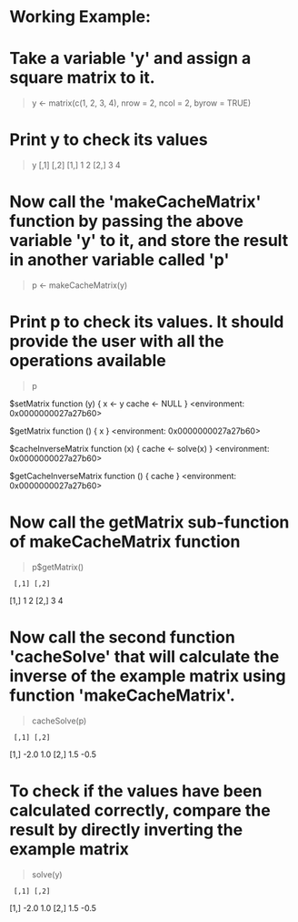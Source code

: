 # Working Example:
# Take a variable 'y' and assign a square matrix to it.
> y <- matrix(c(1, 2, 3, 4), nrow = 2, ncol = 2, byrow = TRUE)

# Print y to check its values
> y
     [,1] [,2]
[1,]    1    2
[2,]    3    4

# Now call the 'makeCacheMatrix' function by passing the above variable 'y' to it, and store the result in another variable called 'p'
> p <- makeCacheMatrix(y)

# Print p to check its values. It should provide the user with all the operations available
> p

$setMatrix
function (y) 
{
    x <- y
    cache <- NULL
}
<environment: 0x0000000027a27b60>

$getMatrix
function () 
{
    x
}
<environment: 0x0000000027a27b60>

$cacheInverseMatrix
function (x) 
{
    cache <- solve(x)
}
<environment: 0x0000000027a27b60>

$getCacheInverseMatrix
function () 
{
    cache
}
<environment: 0x0000000027a27b60>

# Now call the getMatrix sub-function of makeCacheMatrix function
> p$getMatrix()

     [,1] [,2]
[1,]    1    2
[2,]    3    4

# Now call the second function 'cacheSolve' that will calculate the inverse of the example matrix using function 'makeCacheMatrix'.
> cacheSolve(p)

     [,1] [,2]
[1,] -2.0  1.0
[2,]  1.5 -0.5

# To check if the values have been calculated correctly, compare the result by directly inverting the example matrix
> solve(y)

     [,1] [,2]
[1,] -2.0  1.0
[2,]  1.5 -0.5
